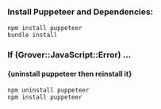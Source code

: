 ### Install Puppeteer and Dependencies:

```
npm install puppeteer
bundle install
```

### If (Grover::JavaScript::Error) ... 
####  {uninstall puppeteer then reinstall it}

```
npm uninstall puppeteer
npm install puppeteer
```
